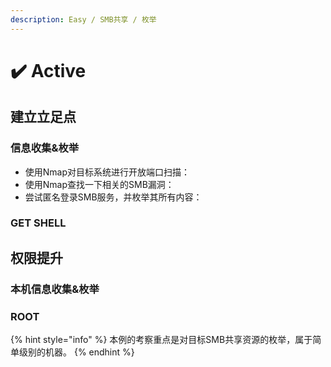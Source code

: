 ```yaml
---
description: Easy / SMB共享 / 枚举
---
```


# ✔️ Active

## 建立立足点

### 信息收集&枚举

* 使用Nmap对目标系统进行开放端口扫描：
* 使用Nmap查找一下相关的SMB漏洞：
* 尝试匿名登录SMB服务，并枚举其所有内容：



### GET SHELL





## 权限提升

### 本机信息收集&枚举







### ROOT





{% hint style="info" %}
本例的考察重点是对目标SMB共享资源的枚举，属于简单级别的机器。
{% endhint %}
